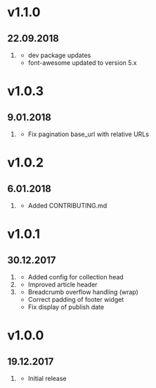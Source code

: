 # v1.1.0
## 22.09.2018

1. [](#improved)
    * dev package updates
    * font-awesome updated to version 5.x

# v1.0.3
## 9.01.2018

1. [](#bugfix)
    * Fix pagination base_url with relative URLs

# v1.0.2
## 6.01.2018

1. [](#new)
    * Added CONTRIBUTING.md

# v1.0.1
## 30.12.2017

1. [](#new)
    * Added config for collection head
2. [](#improved)
    * Improved article header
3. [](#bugfix)
    * Breadcrumb overflow handling (wrap)
    * Correct padding of footer widget
    * Fix display of publish date

# v1.0.0
## 19.12.2017

1. [](#new)
    * Initial release
